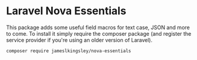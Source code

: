 # Laravel Nova Essentials

This package adds some useful field macros for text case, JSON and more to come. To install it simply require the composer package (and register the service provider if you're using an older version of Laravel).

```
composer require jameslkingsley/nova-essentials
```
